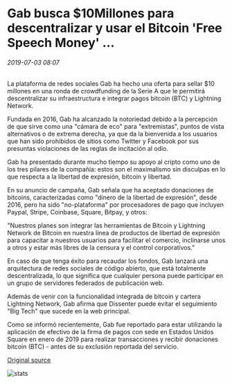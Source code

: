 # Gab busca $10Millones para descentralizar y usar el Bitcoin 'Free Speech Money' ...

###### 2019-07-03 08:07

La plataforma de redes sociales Gab ha hecho una oferta para sellar $10 millones en una ronda de crowdfunding de la Serie A que le permitirá descentralizar su infraestructura e integrar pagos bitcoin (BTC) y Lightning Network.

Fundada en 2016, Gab ha alcanzado la notoriedad debido a la percepción de que sirve como una "cámara de eco" para "extremistas", puntos de vista alternativos o de extrema derecha, ya que da la bienvenida a los usuarios que han sido prohibidos de sitios como Twitter y Facebook por sus presuntas violaciones de las reglas de incitación al odio.

Gab ha presentado durante mucho tiempo su apoyo al cripto como uno de los tres pilares de la compañía: estos son el maximalismo sin disculpas en lo que respecta a la libertad de expresión, bitcoin y libertad.

En su anuncio de campaña, Gab señala que ha aceptado donaciones de bitcoins, caracterizadas como "dinero de la libertad de expresión", desde 2016, pero ha sido "no-plataforma" por procesadores de pago que incluyen Paypal, Stripe, Coinbase, Square, Bitpay, y otros:

"Nuestros planes son integrar las herramientas de Bitcoin y Lightning Network de Bitcoin en nuestra línea de productos de libertad de expresión para capacitar a nuestros usuarios para facilitar el comercio, inclinarse unos a otros y estar más libres de la censura y el control corporativos."

En caso de que tenga éxito para recaudar los fondos, Gab lanzará una arquitectura de redes sociales de código abierto, que está totalmente descentralizada, lo que significa que cualquier persona puede participar en un grupo de servidores federados de publicación web.

Además de venir con la funcionalidad integrada de bitcoin y cartera Lightning Network, Gab afirma que Dissenter puede evitar el seguimiento "Big Tech" que sucede en la web principal.

Como se informó recientemente, Gab fue reportado para estar utilizando la aplicación de efectivo de la firma de pagos con sede en Estados Unidos Square en enero de 2019 para realizar transacciones y recibir donaciones bitcoin (BTC) - antes de su exclusión reportada del servicio.

[Original source](https://cointelegraph.com/news/gab-seeks-10m-to-decentralize-and-use-free-speech-money-bitcoin)

![stats](https://c.statcounter.com/11760860/0/a89fa40b/1/ "stats")